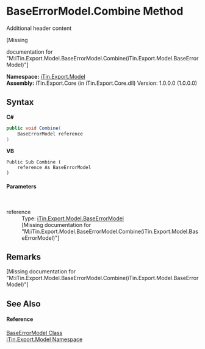 # BaseErrorModel.Combine Method 
Additional header content 

\[Missing <summary> documentation for "M:iTin.Export.Model.BaseErrorModel.Combine(iTin.Export.Model.BaseErrorModel)"\]

**Namespace:**&nbsp;<a href="ef57ffcc-e95e-b212-5a46-9aa6f5a3511f">iTin.Export.Model</a><br />**Assembly:**&nbsp;iTin.Export.Core (in iTin.Export.Core.dll) Version: 1.0.0.0 (1.0.0.0)

## Syntax

**C#**<br />
``` C#
public void Combine(
	BaseErrorModel reference
)
```

**VB**<br />
``` VB
Public Sub Combine ( 
	reference As BaseErrorModel
)
```


#### Parameters
&nbsp;<dl><dt>reference</dt><dd>Type: <a href="2b5dfb29-f0cf-8f2a-2a61-fada3b7b3896">iTin.Export.Model.BaseErrorModel</a><br />\[Missing <param name="reference"/> documentation for "M:iTin.Export.Model.BaseErrorModel.Combine(iTin.Export.Model.BaseErrorModel)"\]</dd></dl>

## Remarks
\[Missing <remarks> documentation for "M:iTin.Export.Model.BaseErrorModel.Combine(iTin.Export.Model.BaseErrorModel)"\]

## See Also


#### Reference
<a href="2b5dfb29-f0cf-8f2a-2a61-fada3b7b3896">BaseErrorModel Class</a><br /><a href="ef57ffcc-e95e-b212-5a46-9aa6f5a3511f">iTin.Export.Model Namespace</a><br />